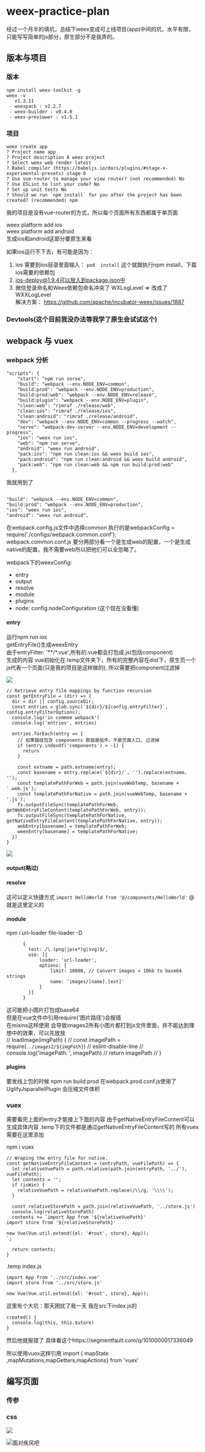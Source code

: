 # weex-practice-plan
经过一个月半的填坑，总结下weex变成可上线项目(app)中间的坑，水平有限，只能写写简单的js部分，原生部分不是我弄的。

## 版本与项目

### 版本
```
npm install weex-toolkit -g
weex -v
   v1.3.11
 - weexpack : v1.2.7
 - weex-builder : v0.4.0
 - weex-previewer : v1.5.1
```

### 项目
```
weex create app
? Project name app
? Project description A weex project
? Select weex web render latest
? Babel compiler (https://babeljs.io/docs/plugins/#stage-x-experimental-presets) stage-0
? Use vue-router to manage your view router? (not recommended) No
? Use ESLint to lint your code? No
? Set up unit tests No
? Should we run `npm install` for you after the project has been created? (recommended) npm
```
我的项目是没有vue-router的方式，所以每个页面所有东西都属于单页面

weex platform add ios<br/>
weex platform add android<br/>
生成ios和android这部分要原生来看

如果ios运行不下去，有可能是因为：
1. ios 需要到ios目录里面输入：
```pod  install```
这个就跟执行npm install，下载ios需要的依赖包
2. ios-deploy@1.9.4可以放入到package.json中
3. 微信登录命名和Weex依赖包命名冲突了 WXLogLevel => 改成了WXXLogLevel<br/>
解决方案： https://github.com/apache/incubator-weex/issues/1887

### Devtools(这个目前我没办法等我学了原生会试试这个)

## webpack 与 vuex

### webpack 分析
```
"scripts": {
    "start": "npm run serve",
    "build": "webpack --env.NODE_ENV=common",
    "build:prod": "webpack --env.NODE_ENV=production",
    "build:prod:web": "webpack --env.NODE_ENV=release",
    "build:plugin": "webpack --env.NODE_ENV=plugin",
    "clean:web": "rimraf ./release/web",
    "clean:ios": "rimraf ./release/ios",
    "clean:android": "rimraf ./release/android",
    "dev": "webpack --env.NODE_ENV=common --progress --watch",
    "serve": "webpack-dev-server --env.NODE_ENV=development --progress",
    "ios": "weex run ios",
    "web": "npm run serve",
    "android": "weex run android",
    "pack:ios": "npm run clean:ios && weex build ios",
    "pack:android": "npm run clean:android && weex build android",
    "pack:web": "npm run clean:web && npm run build:prod:web"
  },
```

我就用到了

```

"build": "webpack --env.NODE_ENV=common",
"build:prod": "webpack --env.NODE_ENV=production",
"ios": "weex run ios",
"android": "weex run android",

```

在webpack.config.js文件中选择common 执行的是webpackConfig = require('./configs/webpack.common.conf');<br/>
webpack.common.conf.js 要分两部分看一个是生成web的配置，一个是生成native的配置，我不需要web所以把他们可以全忽略了。<br/>

webpack下的weexConfig:

* entry
* output
* resolve
* module
* plugins
* node: config.nodeConfiguration (这个现在没看懂)

#### entry
运行npm run ios<br/>
getEntryFile()生成weexEntry<br/>
由于entryFilter: '**/*.vue',所有的.vue都会打包成.js(包括component)<br/>
生成的内容 vue初始化在.temp文件夹下，所有的完整内容在dist下，原生页一个js代表一个页面(只是我的项目是这样做的), 所以需要把component过滤掉

![](img/webpack-002.png)

```
// Retrieve entry file mappings by function recursion
const getEntryFile = (dir) => {
  dir = dir || config.sourceDir;
  const entries = glob.sync(`${dir}/${config.entryFilter}`, config.entryFilterOptions);
  console.log('in commom webpack')
  console.log('entries', entries)

  entries.forEach(entry => {
    // 如果路径包含 components 那就是组件，不是页面入口, 过滤掉
    if (entry.indexOf('components') > -1) {
      return
    }

    const extname = path.extname(entry);
    const basename = entry.replace(`${dir}/`, '').replace(extname, '');
    const templatePathForWeb = path.join(vueWebTemp, basename + '.web.js');
    const templatePathForNative = path.join(vueWebTemp, basename + '.js');
    fs.outputFileSync(templatePathForWeb, getWebEntryFileContent(templatePathForWeb, entry));
    fs.outputFileSync(templatePathForNative, getNativeEntryFileContent(templatePathForNative, entry));
    webEntry[basename] = templatePathForWeb;
    weexEntry[basename] = templatePathForNative;
  })
}
```
![](img/webpack-003.png)

#### output(略过)

#### resolve
这可以定义快捷方式
```import HelloWorld from '@/components/HelloWorld'```
@就是这里定义的

#### module
npm i url-loader file-loader -D
```
      {
        test: /\.(png|jp(e*)g|svg)$/,  
        use: [{
            loader: 'url-loader',
            options: { 
                limit: 10000, // Convert images < 10kb to base64 strings
                name: 'images/[name].[ext]'
            }
        }]
      }
```
这可能把小图片打包成base64<br/>
但是在vue文件中引用require('图片路径')会报错<br/>
在mixins这样使用 会导致images2所有小图片都打到js文件里面，并不能达到理想中的效果，可以先放放<br/>
// loadImage(imgPath) {
//   const imagePath = require(`../images2/${imgPath}`) // eslint-disable-line
//   console.log('imagePath: ', imagePath)
//   return imagePath
// }

#### plugins
要发线上包的时候
npm run build:prod
在webpack.prod.conf.js使用了UglifyJsparallelPlugin 会压缩文件体积

### vuex
需要看完上面的entry才能接上下面的内容
由于getNativeEntryFileContent可以生成具体内容 
.temp下的文件都是通过getNativeEntryFileContent写的
所有vuex需要在这里添加

npm i vuex
```
// Wraping the entry file for native.
const getNativeEntryFileContent = (entryPath, vueFilePath) => {
  let relativeVuePath = path.relative(path.join(entryPath, '../'), vueFilePath);
  let contents = '';
  if (isWin) {
    relativeVuePath = relativeVuePath.replace(/\\/g, '\\\\');
  }

  const relativeStorePath = path.join(relativeVuePath, '../store.js')
  console.log(relativeStorePath)
  contents += `import App from '${relativeVuePath}'
import store from '${relativeStorePath}'

new Vue(Vue.util.extend({el: '#root', store}, App));
`;
  
  return contents;
}
```

.temp index.js
```
import App from '../src/index.vue'
import store from '../src/store.js'

new Vue(Vue.util.extend({el: '#root', store}, App));
```

这里有个大坑：那天困扰了我一天
我在src下index.js的
```
created() {
  console.log(this, this.$store)     
}
```
然后他就报错了
具体看这个https://segmentfault.com/q/1010000017336049

所以使用vuex这样引用
import { mapState ,mapMutations,mapGetters,mapActions} from 'vuex'

## 编写页面
### 传参
### css

![](img/batch-another.png)

![面对疾风吧](http://upload-images.jianshu.io/upload_images/3876828-a4346506018aa44f.gif?imageMogr2/auto-orient/strip "哈赛给 啊痛")
